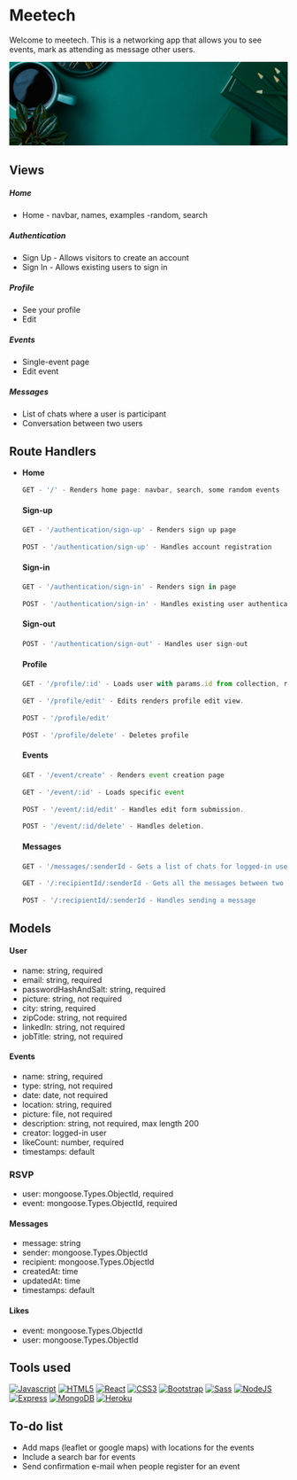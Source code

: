 # Meetech

Welcome to meetech. This is a networking app that allows you to see events, mark as attending as message other users.

![Meetech header pic](https://github.com/RafaMR/Meetech.com/blob/master/public/images/meetech%20(2).png)


## Views

#####  Home
- Home - navbar, names, examples -random, search


##### Authentication   
- Sign Up - Allows visitors to create an account
- Sign In - Allows existing users to sign in



##### Profile   

- See your profile
- Edit


##### Events   
- Single-event page
- Edit event

##### Messages   
- List of chats where a user is participant
- Conversation between two users

## Route Handlers

- **Home**

	```javascript
	GET - '/' - Renders home page: navbar, search, some random events
	```
	#### Sign-up
	```javascript
	GET - '/authentication/sign-up' - Renders sign up page
	```
	```javascript
	POST - '/authentication/sign-up' - Handles account registration  
	```
		
	#### Sign-in

	```javascript
	GET - '/authentication/sign-in' - Renders sign in page  
	```
	```javascript
	POST - '/authentication/sign-in' - Handles existing user authentication  
	```

	#### Sign-out

	```javascript
	POST - '/authentication/sign-out' - Handles user sign-out
	```


	#### Profile

	```javascript
	GET - '/profile/:id' - Loads user with params.id from collection, renders profile page.
	```

	```javascript
	GET - '/profile/edit' - Edits renders profile edit view.  
	```

	```javascript
	POST - '/profile/edit'
	```

	```javascript
	POST - '/profile/delete' - Deletes profile
	```


	#### Events

	
	```javascript
	GET - '/event/create' - Renders event creation page  
	```
	```javascript
	GET - '/event/:id' - Loads specific event
	```
	```javascript
	POST - '/event/:id/edit' - Handles edit form submission.  
	```
	```javascript
	POST - '/event/:id/delete' - Handles deletion.
	```

	#### Messages

	```javascript
	GET - '/messages/:senderId - Gets a list of chats for logged-in user
	```
	
	```javascript
	GET - '/:recipientId/:senderId - Gets all the messages between two users
	```
	
	```javascript
	POST - '/:recipientId/:senderId - Handles sending a message
	```




## Models

#### User

- name: string, required
- email: string, required
- passwordHashAndSalt: string, required
- picture: string, not required
- city: string, required
- zipCode: string, not required
- linkedIn: string, not required
- jobTitle: string, not required


#### Events

- name: string, required
- type: string, not required
- date: date, not required
- location: string, required
- picture: file, not required
- description: string, not required, max length 200
- creator: logged-in user
- likeCount: number, required
- timestamps: default

### RSVP

- user: mongoose.Types.ObjectId, required
- event: mongoose.Types.ObjectId, required


#### Messages

- message: string
- sender: mongoose.Types.ObjectId
- recipient: mongoose.Types.ObjectId
- createdAt: time
- updatedAt: time
- timestamps: default

#### Likes

- event: mongoose.Types.ObjectId
- user: mongoose.Types.ObjectId



## Tools used


<p align="left"> <a href="https://developer.mozilla.org/en-US/docs/Web/JavaScript" target="_blank" rel="noreferrer"><img src="https://raw.githubusercontent.com/danielcranney/readme-generator/main/public/icons/skills/javascript-colored.svg" width="36" height="36" alt="Javascript" /></a> <a href="https://developer.mozilla.org/en-US/docs/Glossary/HTML5" target="_blank" rel="noreferrer"><img src="https://raw.githubusercontent.com/danielcranney/readme-generator/main/public/icons/skills/html5-colored.svg" width="36" height="36" alt="HTML5" /></a> <a href="https://reactjs.org/" target="_blank" rel="noreferrer"><img src="https://raw.githubusercontent.com/danielcranney/readme-generator/main/public/icons/skills/react-colored.svg" width="36" height="36" alt="React" /></a> <a href="https://www.w3.org/TR/CSS/#css" target="_blank" rel="noreferrer"><img src="https://raw.githubusercontent.com/danielcranney/readme-generator/main/public/icons/skills/css3-colored.svg" width="36" height="36" alt="CSS3" /></a> <a href="https://getbootstrap.com/" target="_blank" rel="noreferrer"><img src="https://raw.githubusercontent.com/danielcranney/readme-generator/main/public/icons/skills/bootstrap-colored.svg" width="36" height="36" alt="Bootstrap" /></a> <a href="https://sass-lang.com/" target="_blank" rel="noreferrer"><img src="https://raw.githubusercontent.com/danielcranney/readme-generator/main/public/icons/skills/sass-colored.svg" width="36" height="36" alt="Sass" /></a> <a href="https://nodejs.org/en/" target="_blank" rel="noreferrer"><img src="https://raw.githubusercontent.com/danielcranney/readme-generator/main/public/icons/skills/nodejs-colored.svg" width="36" height="36" alt="NodeJS" /></a> <a href="https://expressjs.com/" target="_blank" rel="noreferrer"><img src="https://raw.githubusercontent.com/danielcranney/readme-generator/main/public/icons/skills/express-colored.svg" width="36" height="36" alt="Express" /></a> <a href="https://www.mongodb.com/" target="_blank" rel="noreferrer"><img src="https://raw.githubusercontent.com/danielcranney/readme-generator/main/public/icons/skills/mongodb-colored.svg" width="36" height="36" alt="MongoDB" /></a> <a href="https://www.heroku.com/" target="_blank" rel="noreferrer"><img src="https://raw.githubusercontent.com/danielcranney/readme-generator/main/public/icons/skills/heroku-colored.svg" width="36" height="36" alt="Heroku" /></a> </p> 


## To-do list

- Add maps (leaflet or google maps) with locations for the events
- Include a search bar for events
- Send confirmation e-mail when people register for an event

